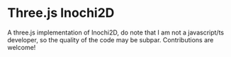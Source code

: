 # Three.js Inochi2D

A three.js implementation of Inochi2D, do note that I am not a javascript/ts developer, so the quality of the code may be subpar.
Contributions are welcome!